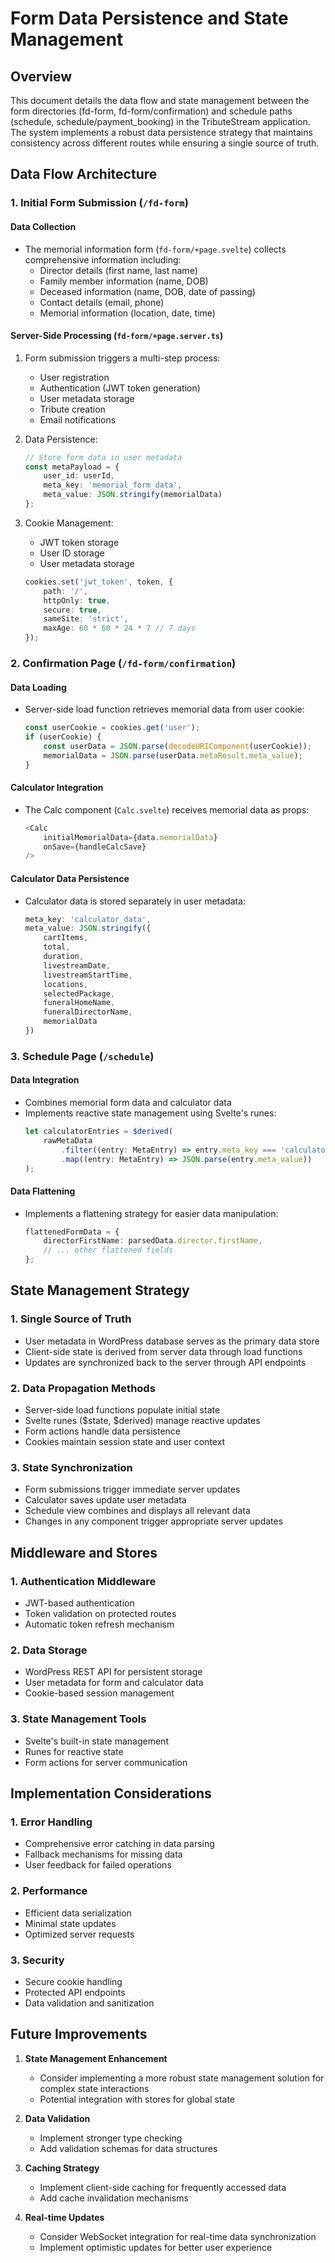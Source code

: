 # Form Data Persistence and State Management

## Overview

This document details the data flow and state management between the form directories (fd-form, fd-form/confirmation) and schedule paths (schedule, schedule/payment_booking) in the TributeStream application. The system implements a robust data persistence strategy that maintains consistency across different routes while ensuring a single source of truth.

## Data Flow Architecture

### 1. Initial Form Submission (`/fd-form`)

#### Data Collection
- The memorial information form (`fd-form/+page.svelte`) collects comprehensive information including:
  - Director details (first name, last name)
  - Family member information (name, DOB)
  - Deceased information (name, DOB, date of passing)
  - Contact details (email, phone)
  - Memorial information (location, date, time)

#### Server-Side Processing (`fd-form/+page.server.ts`)
1. Form submission triggers a multi-step process:
   - User registration
   - Authentication (JWT token generation)
   - User metadata storage
   - Tribute creation
   - Email notifications

2. Data Persistence:
   ```typescript
   // Store form data in user metadata
   const metaPayload = {
       user_id: userId,
       meta_key: 'memorial_form_data',
       meta_value: JSON.stringify(memorialData)
   };
   ```

3. Cookie Management:
   - JWT token storage
   - User ID storage
   - User metadata storage
   ```typescript
   cookies.set('jwt_token', token, {
       path: '/',
       httpOnly: true,
       secure: true,
       sameSite: 'strict',
       maxAge: 60 * 60 * 24 * 7 // 7 days
   });
   ```

### 2. Confirmation Page (`/fd-form/confirmation`)

#### Data Loading
- Server-side load function retrieves memorial data from user cookie:
  ```typescript
  const userCookie = cookies.get('user');
  if (userCookie) {
      const userData = JSON.parse(decodeURIComponent(userCookie));
      memorialData = JSON.parse(userData.metaResult.meta_value);
  }
  ```

#### Calculator Integration
- The Calc component (`Calc.svelte`) receives memorial data as props:
  ```typescript
  <Calc
      initialMemorialData={data.memorialData}
      onSave={handleCalcSave}
  />
  ```

#### Calculator Data Persistence
- Calculator data is stored separately in user metadata:
  ```typescript
  meta_key: 'calculator_data',
  meta_value: JSON.stringify({
      cartItems,
      total,
      duration,
      livestreamDate,
      livestreamStartTime,
      locations,
      selectedPackage,
      funeralHomeName,
      funeralDirectorName,
      memorialData
  })
  ```

### 3. Schedule Page (`/schedule`)

#### Data Integration
- Combines memorial form data and calculator data
- Implements reactive state management using Svelte's runes:
  ```typescript
  let calculatorEntries = $derived(
      rawMetaData
          .filter((entry: MetaEntry) => entry.meta_key === 'calculator_data')
          .map((entry: MetaEntry) => JSON.parse(entry.meta_value))
  );
  ```

#### Data Flattening
- Implements a flattening strategy for easier data manipulation:
  ```typescript
  flattenedFormData = {
      directorFirstName: parsedData.director.firstName,
      // ... other flattened fields
  };
  ```

## State Management Strategy

### 1. Single Source of Truth
- User metadata in WordPress database serves as the primary data store
- Client-side state is derived from server data through load functions
- Updates are synchronized back to the server through API endpoints

### 2. Data Propagation Methods
- Server-side load functions populate initial state
- Svelte runes ($state, $derived) manage reactive updates
- Form actions handle data persistence
- Cookies maintain session state and user context

### 3. State Synchronization
- Form submissions trigger immediate server updates
- Calculator saves update user metadata
- Schedule view combines and displays all relevant data
- Changes in any component trigger appropriate server updates

## Middleware and Stores

### 1. Authentication Middleware
- JWT-based authentication
- Token validation on protected routes
- Automatic token refresh mechanism

### 2. Data Storage
- WordPress REST API for persistent storage
- User metadata for form and calculator data
- Cookie-based session management

### 3. State Management Tools
- Svelte's built-in state management
- Runes for reactive state
- Form actions for server communication

## Implementation Considerations

### 1. Error Handling
- Comprehensive error catching in data parsing
- Fallback mechanisms for missing data
- User feedback for failed operations

### 2. Performance
- Efficient data serialization
- Minimal state updates
- Optimized server requests

### 3. Security
- Secure cookie handling
- Protected API endpoints
- Data validation and sanitization

## Future Improvements

1. **State Management Enhancement**
   - Consider implementing a more robust state management solution for complex state interactions
   - Potential integration with stores for global state

2. **Data Validation**
   - Implement stronger type checking
   - Add validation schemas for data structures

3. **Caching Strategy**
   - Implement client-side caching for frequently accessed data
   - Add cache invalidation mechanisms

4. **Real-time Updates**
   - Consider WebSocket integration for real-time data synchronization
   - Implement optimistic updates for better user experience